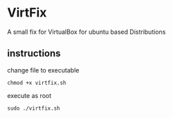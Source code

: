 # VirtFix
A small fix for VirtualBox for ubuntu based Distributions

## instructions
change file to executable 
```
chmod +x virtfix.sh 
```
execute as root
```
sudo ./virtfix.sh
```


